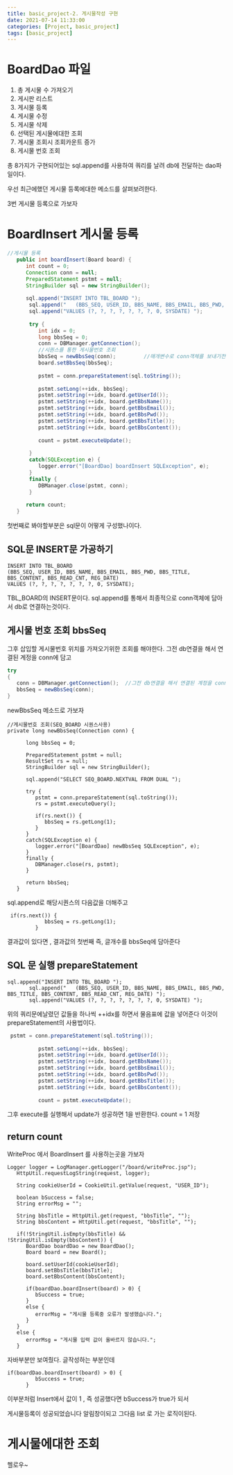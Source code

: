 ```yaml
---
title: basic_project-2. 게시물작성 구현
date: 2021-07-14 11:33:00
categories: [Project, basic_project]
tags: [basic_project]
---
```


# BoardDao 파일

1. 총 게시물 수 가져오기
2. 게시판 리스트
3. 게시물 등록
4. 게시물 수정
5. 게시물 삭제
6. 선택된 게시물에대한 조회
7. 게시물 조회시 조회카운트 증가
8. 게시물 번호 조회

총 8가지가 구현되어있는 sql.append를 사용하여 쿼리를 날려 db에 전달하는 dao파일이다.

우선 최근에했던 게시물 등록에대한 메소드를 살펴보려한다.

3번 게시물 등록으로 가보자


# BoardInsert 게시물 등록

```java
//게시물 등록
   public int boardInsert(Board board) {
      int count = 0;
      Connection conn = null;
      PreparedStatement pstmt = null;
      StringBuilder sql = new StringBuilder();
      
      sql.append("INSERT INTO TBL_BOARD ");
       sql.append("   (BBS_SEQ, USER_ID, BBS_NAME, BBS_EMAIL, BBS_PWD, BBS_TITLE, BBS_CONTENT, BBS_READ_CNT, REG_DATE) ");
       sql.append("VALUES (?, ?, ?, ?, ?, ?, ?, 0, SYSDATE) ");
      
       try {
          int idx = 0;
          long bbsSeq = 0;
          conn = DBManager.getConnection();
          //시퀀스를 통한 게시물번호 조회
          bbsSeq = newBbsSeq(conn);         //매개변수로 conn객체를 보내기전에 DBManager랑 연결시키고 보내기
          board.setBbsSeq(bbsSeq);
          
          pstmt = conn.prepareStatement(sql.toString());
          
          pstmt.setLong(++idx, bbsSeq);
          pstmt.setString(++idx, board.getUserId());
          pstmt.setString(++idx, board.getBbsName());
          pstmt.setString(++idx, board.getBbsEmail());
          pstmt.setString(++idx, board.getBbsPwd());
          pstmt.setString(++idx, board.getBbsTitle());
          pstmt.setString(++idx, board.getBbsContent());
          
          count = pstmt.executeUpdate();
          
       }
       catch(SQLException e) {
          logger.error("[BoardDao] boardInsert SQLException", e);
       }
       finally {
          DBManager.close(pstmt, conn);
       }
       
      return count;
   }
```

첫번째로 봐야할부분은
sql문이 어떻게 구성했나이다.

## SQL문 INSERT문 가공하기

```
INSERT INTO TBL_BOARD 
(BBS_SEQ, USER_ID, BBS_NAME, BBS_EMAIL, BBS_PWD, BBS_TITLE, BBS_CONTENT, BBS_READ_CNT, REG_DATE) 
VALUES (?, ?, ?, ?, ?, ?, ?, 0, SYSDATE);
```
TBL_BOARD의 INSERT문이다.
sql.append를 통해서 최종적으로 conn객체에 담아서 db로 연결하는것이다.



## 게시물 번호 조회 bbsSeq

그후 삽입할 게시물번호 위치를 가져오기위한 조회를 해야한다.
그전 db연결을 해서 연결된 계정을 conn에 담고

```java
try
{
   conn = DBManager.getConnection();  //그전 db연결을 해서 연결된 계정을 conn에 담고
   bbsSeq = newBbsSeq(conn);
}
```

newBbsSeq 메소드로 가보자

```
//게시물번호 조회(SEQ_BOARD 시퀀스사용)
private long newBbsSeq(Connection conn) {

      long bbsSeq = 0;
      
      PreparedStatement pstmt = null;
      ResultSet rs = null;
      StringBuilder sql = new StringBuilder();
      
      sql.append("SELECT SEQ_BOARD.NEXTVAL FROM DUAL ");
      
      try {
         pstmt = conn.prepareStatement(sql.toString());
         rs = pstmt.executeQuery();
         
         if(rs.next()) {
            bbsSeq = rs.getLong(1);
         }
      }
      catch(SQLException e) {
         logger.error("[BoardDao] newBbsSeq SQLException", e);
      }
      finally {
         DBManager.close(rs, pstmt);
      }
      
      return bbsSeq;
   }
```

sql.append로 해당시퀀스의 다음값을 더해주고
```
 if(rs.next()) {
            bbsSeq = rs.getLong(1);
         }
```
결과값이 있다면 , 결과값의 첫번째 즉, 글개수를 bbsSeq에 담아준다


## SQL 문 실행 prepareStatement

```
sql.append("INSERT INTO TBL_BOARD ");
       sql.append("   (BBS_SEQ, USER_ID, BBS_NAME, BBS_EMAIL, BBS_PWD, BBS_TITLE, BBS_CONTENT, BBS_READ_CNT, REG_DATE) ");
       sql.append("VALUES (?, ?, ?, ?, ?, ?, ?, 0, SYSDATE) ");
```

위의 쿼리문에날렸던 값들을 하나씩 ++idx를 하면서 물음표에 값을 넣어준다
이것이 prepareStatement의 사용법이다.

```java
 pstmt = conn.prepareStatement(sql.toString());
          
          pstmt.setLong(++idx, bbsSeq);
          pstmt.setString(++idx, board.getUserId());
          pstmt.setString(++idx, board.getBbsName());
          pstmt.setString(++idx, board.getBbsEmail());
          pstmt.setString(++idx, board.getBbsPwd());
          pstmt.setString(++idx, board.getBbsTitle());
          pstmt.setString(++idx, board.getBbsContent());
          
          count = pstmt.executeUpdate();
```

그후 execute를 실행해서 update가 성공하면 1을 반환한다.
count = 1 저장

## return count

WriteProc 에서 BoardInsert 를 사용하는곳을 가보자

```
Logger logger = LogManager.getLogger("/board/writeProc.jsp");
   HttpUtil.requestLogString(request, logger);
   
   String cookieUserId = CookieUtil.getValue(request, "USER_ID");
   
   boolean bSuccess = false;
   String errorMsg = "";
   
   String bbsTitle = HttpUtil.get(request, "bbsTitle", "");
   String bbsContent = HttpUtil.get(request, "bbsTitle", "");
   
   if(!StringUtil.isEmpty(bbsTitle) && !StringUtil.isEmpty(bbsContent)) {
      BoardDao boardDao = new BoardDao();
      Board board = new Board();
      
      board.setUserId(cookieUserId);
      board.setBbsTitle(bbsTitle);
      board.setBbsContent(bbsContent);
      
      if(boardDao.boardInsert(board) > 0) {
         bSuccess = true;
      }
      else {
         errorMsg = "게시물 등록중 오류가 발생했습니다.";
      }
   }
   else {
      errorMsg = "게시물 입력 값이 올바르지 않습니다.";
   }
```

자바부분만 보여줬다.
글작성하는 부분인데 

```
if(boardDao.boardInsert(board) > 0) {
         bSuccess = true;
      }
```

이부분처럼 Insert에서 값이 1 , 즉 성공했다면
bSuccess가 true가 되서

게시물등록이 성공되었습니다 알림창이되고 
그다음 list 로 가는 로직이된다.



# 게시물에대한 조회

헬로우~
